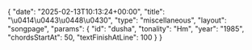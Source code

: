 {
    "date": "2025-02-13T10:13:24+00:00",
    "title": "\u0414\u0443\u0448\u0430",
    "type": "miscellaneous",
    "layout": "songpage",
    "params": {
        "id": "dusha",
        "tonality": "Hm",
        "year": "1985",
        "chordsStartAt": 50,
        "textFinishAtLine": 100
    }
}